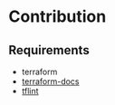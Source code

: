# Contribution

## Requirements

* terraform
* [terraform-docs](https://github.com/terraform-docs/terraform-docs)
* [tflint](https://github.com/terraform-linters/tflint)